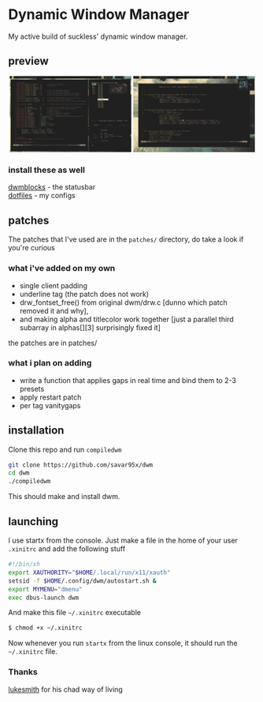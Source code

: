# Dynamic Window Manager
My active build of suckless' dynamic window manager.  
## preview
<div align=center>
<img width=49% src=.assets/sky.png />
<img width=49% src=.assets/sky2.png />
</div>

### install these as well
[dwmblocks](https://github.com/savar95x/dwmblocks) - the statusbar  
[dotfiles](https://github.com/savar95x/dotfiles) - my configs

<!--[reddit post](https://www.reddit.com/r/unixporn/comments/15sh6yw/dwm_dream_of_the_endless/)  -->
## patches
The patches that I've used are in the `patches/` directory, do take a look if you're curious  
### what i've added on my own
- single client padding  
- underline tag (the patch does not work)  
- drw_fontset_free() from original dwm/drw.c \[dunno which patch removed it and why\],
- and making alpha and titlecolor work together \[just a parallel third subarray in alphas\[\]\[3\] surprisingly fixed it\]

the patches are in patches/  
### what i plan on adding
- write a function that applies gaps in real time and bind them to 2-3 presets  
- apply restart patch  
- per tag vanitygaps  

## installation
Clone this repo and run `compiledwm`
```bash
git clone https://github.com/savar95x/dwm
cd dwm
./compiledwm
```  
This should make and install dwm.  

## launching
I use startx from the console. Just make a file in the home of your user `.xinitrc` and add the following stuff
```bash
#!/bin/sh
export XAUTHORITY="$HOME/.local/run/x11/xauth"
setsid -f $HOME/.config/dwm/autostart.sh &
export MYMENU="dmenu"
exec dbus-launch dwm
```  
And make this file `~/.xinitrc` executable  
```bash
$ chmod +x ~/.xinitrc
```  
Now whenever you run `startx` from the linux console, it should run the `~/.xinitrc` file.  

### Thanks
[lukesmith](https://lukesmith.xyz) for his chad way of living

